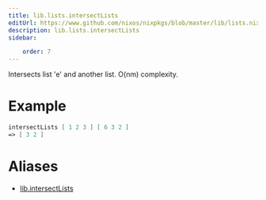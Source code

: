 ```yaml
---
title: lib.lists.intersectLists
editUrl: https://www.github.com/nixos/nixpkgs/blob/master/lib/lists.nix#L1073C20
description: lib.lists.intersectLists
sidebar:

    order: 7
---
```


Intersects list 'e' and another list. O(nm) complexity.

# Example

```nix
intersectLists [ 1 2 3 ] [ 6 3 2 ]
=> [ 3 2 ]
```


# Aliases

- [lib.intersectLists](/reference/libintersectLists)


